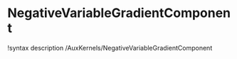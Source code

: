 # NegativeVariableGradientComponent

!syntax description /AuxKernels/NegativeVariableGradientComponent

